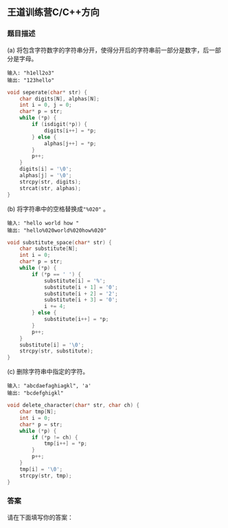 ## 王道训练营C/C++方向

### 题目描述

(a) 将包含字符数字的字符串分开，使得分开后的字符串前一部分是数字，后一部分是字母。

```
输入: "h1ell2o3"
输出: "123hello"
```

```c
void seperate(char* str) {
	char digits[N], alphas[N];
	int i = 0, j = 0;
	char* p = str;
	while (*p) {
		if (isdigit(*p)) {
			digits[i++] = *p;
		} else {
			alphas[j++] = *p;
		}
		p++;
	}
	digits[i] = '\0';
	alphas[j] = '\0';
	strcpy(str, digits);
	strcat(str, alphas);
}
```

(b) 将字符串中的空格替换成`"%020"` 。

```
输入: "hello world how "
输出: "hello%020world%020how%020"
```

```c
void substitute_space(char* str) {
	char substitute[N];
	int i = 0;
	char* p = str;
	while (*p) {
		if (*p == ' ') {
			substitute[i] = '%';
			substitute[i + 1] = '0';
			substitute[i + 2] = '2';
			substitute[i + 3] = '0';
			i += 4;
		} else {
			substitute[i++] = *p;
		}
		p++;
	}
	substitute[i] = '\0';
	strcpy(str, substitute);
}
```

(c) 删除字符串中指定的字符。

```
输入: "abcdaefaghiagkl", 'a'
输出: "bcdefghigkl"
```

```c
void delete_character(char* str, char ch) {
	char tmp[N];
	int i = 0;
	char* p = str;
	while (*p) {
		if (*p != ch) {
			tmp[i++] = *p;
		}
		p++;
	}
	tmp[i] = '\0';
	strcpy(str, tmp);
}
```



### 答案

请在下面填写你的答案：









### 






